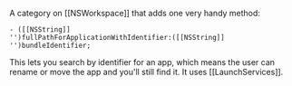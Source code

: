 

A category on [[NSWorkspace]] that adds one very handy method:

<code>- ([[NSString]] '')fullPathForApplicationWithIdentifier:([[NSString]] '')bundleIdentifier;</code>

This lets you search by identifier for an app, which means the user can rename or move the app and you'll still find it. It uses [[LaunchServices]].